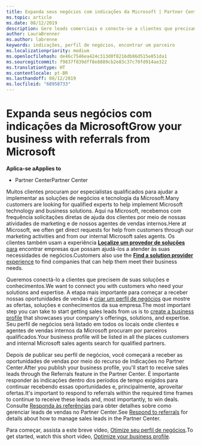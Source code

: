 ```yaml
---
title: Expanda seus negócios com indicações da Microsoft | Partner Center
ms.topic: article
ms.date: 08/12/2019
description: Gere leads comerciais e conecte-se a clientes que precisam de ajuda para implementar produtos e soluções Microsoft.
author: LauraBrenner
ms.author: labrenne
keywords: indicações, perfil de negócios, encontrar um parceiro
ms.localizationpriority: medium
ms.openlocfilehash: de46c7546ea424c313d0f8216db86d515e851da1
ms.sourcegitcommit: f9837f839dff8e8889cb2e83c37c70fd914ae322
ms.translationtype: HT
ms.contentlocale: pt-BR
ms.lasthandoff: 08/12/2019
ms.locfileid: "68958733"
---
```

<!-- FWLink:  https://go.microsoft.com/fwlink/?linkid=849775 (top of page) -->

# <a name="grow-your-business-with-referrals-from-microsoft"></a><span data-ttu-id="48f76-104">Expanda seus negócios com indicações da Microsoft</span><span class="sxs-lookup"><span data-stu-id="48f76-104">Grow your business with referrals from Microsoft</span></span>

<span data-ttu-id="48f76-105">**Aplica-se a**</span><span class="sxs-lookup"><span data-stu-id="48f76-105">**Applies to**</span></span>

-  <span data-ttu-id="48f76-106">Partner Center</span><span class="sxs-lookup"><span data-stu-id="48f76-106">Partner Center</span></span>

<span data-ttu-id="48f76-107">Muitos clientes procuram por especialistas qualificados para ajudar a implementar as soluções de negócios e tecnologia da Microsoft.</span><span class="sxs-lookup"><span data-stu-id="48f76-107">Many customers are looking for qualified experts to help implement Microsoft technology and business solutions.</span></span> <span data-ttu-id="48f76-108">Aqui na Microsoft, recebemos com frequência solicitações diretas de ajuda dos clientes por meio de nossas atividades de marketing e de nossos agentes de vendas internos.</span><span class="sxs-lookup"><span data-stu-id="48f76-108">Here at Microsoft, we often get direct requests for help from customers through our marketing activities and from our internal Microsoft sales agents.</span></span> <span data-ttu-id="48f76-109">Os clientes também usam a experiência [**Localize um provedor de soluções** para](https://www.microsoft.com/solution-providers/search) encontrar empresas que possam ajudá-los a atender às suas necessidades de negócios.</span><span class="sxs-lookup"><span data-stu-id="48f76-109">Customers also use the [**Find a solution provider** experience](https://www.microsoft.com/solution-providers/search) to find companies that can help them meet their business needs.</span></span> 

<span data-ttu-id="48f76-110">Queremos conectá-lo a clientes que precisem de suas soluções e conhecimentos.</span><span class="sxs-lookup"><span data-stu-id="48f76-110">We want to connect you with customers who need your solutions and expertise.</span></span> <span data-ttu-id="48f76-111">A etapa mais importante para começar a receber nossas oportunidades de vendas é [criar um perfil de negócios](create-a-marketing-profile.md) que mostre as ofertas, soluções e conhecimentos da sua empresa.</span><span class="sxs-lookup"><span data-stu-id="48f76-111">The most important step you can take to start getting sales leads from us is to [create a business profile](create-a-marketing-profile.md) that showcases your company's offerings, solutions, and expertise.</span></span> <span data-ttu-id="48f76-112">Seu perfil de negócios será listado em todos os locais onde clientes e agentes de vendas internos da Microsoft procuram por parceiros qualificados.</span><span class="sxs-lookup"><span data-stu-id="48f76-112">Your business profile will be listed in all the places customers and internal Microsoft sales agents search for qualified partners.</span></span> 

 <span data-ttu-id="48f76-113">Depois de publicar seu perfil de negócios, você começará a receber as oportunidades de vendas por meio do recurso de Indicações no Partner Center.</span><span class="sxs-lookup"><span data-stu-id="48f76-113">After you publish your business profile, you'll start to receive sales leads through the Referrals feature in the Partner Center.</span></span> <span data-ttu-id="48f76-114">É importante responder às indicações dentro dos períodos de tempo exigidos para continuar recebendo essas oportunidades e, principalmente, aproveitar ofertas.</span><span class="sxs-lookup"><span data-stu-id="48f76-114">It's important to respond to referrals within the required time frames to continue to receive these leads and, most importantly, to win deals.</span></span> <span data-ttu-id="48f76-115">Consulte [Responda às referências](responding-to-referrals.md) para obter detalhes sobre como gerenciar leads de vendas no Partner Center.</span><span class="sxs-lookup"><span data-stu-id="48f76-115">See [Respond to referrals](responding-to-referrals.md) for details about how to manage sales leads in the Partner Center.</span></span>  

<span data-ttu-id="48f76-116">Para começar, assista a este breve vídeo, [Otimize seu perfil de negócios](https://player.vimeo.com/video/252788046).</span><span class="sxs-lookup"><span data-stu-id="48f76-116">To get started, watch this short video, [Optimize your business profile](https://player.vimeo.com/video/252788046).</span></span>  

<!-- 
*  [Analyze your business profile](analyze-your-marketing-profile.md) Regularly review and optimize your business profile to make sure you’re getting in front of your target customers.
-->
